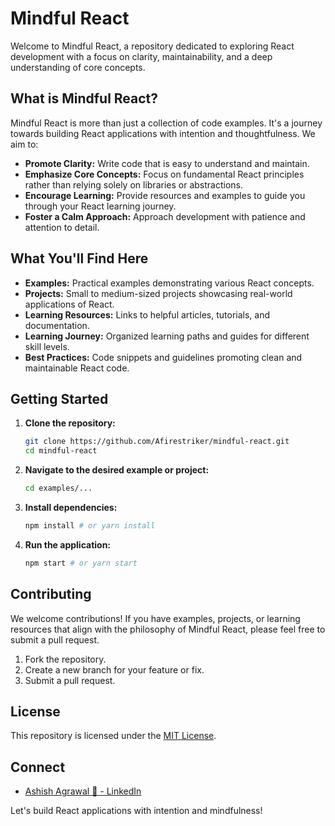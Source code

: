 # Mindful React

Welcome to Mindful React, a repository dedicated to exploring React development with a focus on clarity, maintainability, and a deep understanding of core concepts.

## What is Mindful React?

Mindful React is more than just a collection of code examples. It's a journey towards building React applications with intention and thoughtfulness. We aim to:

* **Promote Clarity:** Write code that is easy to understand and maintain.
* **Emphasize Core Concepts:** Focus on fundamental React principles rather than relying solely on libraries or abstractions.
* **Encourage Learning:** Provide resources and examples to guide you through your React learning journey.
* **Foster a Calm Approach:** Approach development with patience and attention to detail.

## What You'll Find Here

* **Examples:** Practical examples demonstrating various React concepts.
* **Projects:** Small to medium-sized projects showcasing real-world applications of React.
* **Learning Resources:** Links to helpful articles, tutorials, and documentation.
* **Learning Journey:** Organized learning paths and guides for different skill levels.
* **Best Practices:** Code snippets and guidelines promoting clean and maintainable React code.

## Getting Started

1. **Clone the repository:**

    ```bash
    git clone https://github.com/Afirestriker/mindful-react.git
    cd mindful-react
    ```

2. **Navigate to the desired example or project:**

    ```bash
    cd examples/...
    ```

3. **Install dependencies:**

    ```bash
    npm install # or yarn install
    ```

4. **Run the application:**

    ```bash
    npm start # or yarn start
    ```

## Contributing

We welcome contributions! If you have examples, projects, or learning resources that align with the philosophy of Mindful React, please feel free to submit a pull request.

1. Fork the repository.
2. Create a new branch for your feature or fix.
3. Submit a pull request.

## License

This repository is licensed under the [MIT License](LICENSE).

## Connect

* [Ashish Agrawal 🚀 - LinkedIn](https://www.linkedin.com/in/iashish-agrawal/)

Let's build React applications with intention and mindfulness!
